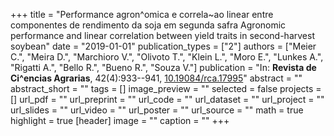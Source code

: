 +++
title = "Performance agron^omica e correla~ao linear entre componentes de rendimento da soja em segunda safra Agronomic performance and linear correlation between yield traits in second-harvest soybean"
date = "2019-01-01"
publication_types = ["2"]
authors = ["Meier C.", "Meira D.", "Marchioro V.", "Olivoto T.", "Klein L.", "Moro E.", "Lunkes A.", "Rigatti A.", "Bello R.", "Bueno R.", "Souza V."]
publication = "In: **Revista de Ci^encias Agrarias**, 42(4):933--941, [10.19084/rca.17995](10.19084/rca.17995)"
abstract = ""
abstract_short = ""
tags = []
image_preview = ""
selected = false
projects = []
url_pdf = ""
url_preprint = ""
url_code = ""
url_dataset = ""
url_project = ""
url_slides = ""
url_video = ""
url_poster = ""
url_source = ""
math = true
highlight = true
[header]
image = ""
caption = ""
+++
